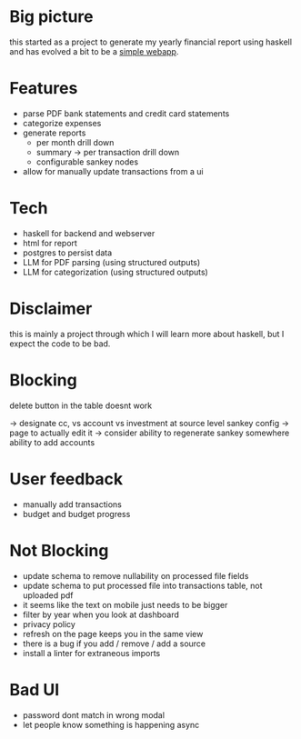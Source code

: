 # Big picture

this started as a project to generate my yearly financial report using haskell
and has evolved a bit to be a [simple webapp](https://myfinancereport.com/).

# Features

- parse PDF bank statements and credit card statements
- categorize expenses
- generate reports
  - per month drill down
  - summary -> per transaction drill down
  - configurable sankey nodes
- allow for manually update transactions from a ui

# Tech

- haskell for backend and webserver
- html for report
- postgres to persist data
- LLM for PDF parsing (using structured outputs)
- LLM for categorization (using structured outputs)

# Disclaimer

this is mainly a project through which I will learn more about haskell, but I expect the code to be bad.

# Blocking

delete button in the table doesnt work

-> designate cc, vs account vs investment at source level
sankey config
-> page to actually edit it
-> consider ability to regenerate sankey somewhere
ability to add accounts

# User feedback

- manually add transactions
- budget and budget progress

# Not Blocking

- update schema to remove nullability on processed file fields
- update schema to put processed file into transactions table, not uploaded pdf
- it seems like the text on mobile just needs to be bigger
- filter by year when you look at dashboard
- privacy policy
- refresh on the page keeps you in the same view
- there is a bug if you add / remove / add a source
- install a linter for extraneous imports

# Bad UI

- password dont match in wrong modal
- let people know something is happening async
